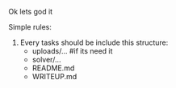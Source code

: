 Ok lets god it

Simple rules:
1. Every tasks should be include this structure:
	- uploads/...
	#if its need it
	- solver/...
	- README.md
	- WRITEUP.md

